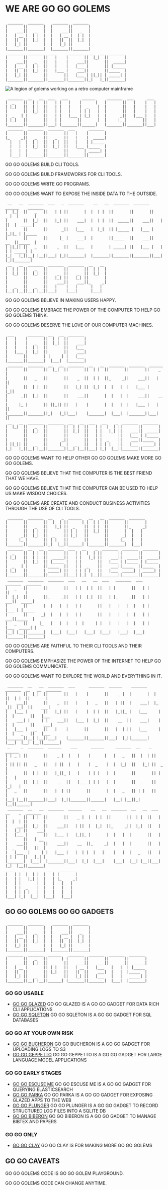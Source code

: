 # WE ARE GO GO GOLEMS


```
 _______  _______    _______  _______ 
|       ||       |  |       ||       |
|    ___||   _   |  |    ___||   _   |
|   | __ |  | |  |  |   | __ |  | |  |
|   ||  ||  |_|  |  |   ||  ||  |_|  |
|   |_| ||       |  |   |_| ||       |
|_______||_______|  |_______||_______|
 _______  _______  ___      _______  __   __  _______ 
|       ||       ||   |    |       ||  |_|  ||       |
|    ___||   _   ||   |    |    ___||       ||  _____|
|   | __ |  | |  ||   |    |   |___ |       || |_____ 
|   ||  ||  |_|  ||   |___ |    ___||       ||_____  |
|   |_| ||       ||       ||   |___ | ||_|| | _____| |
|_______||_______||_______||_______||_|   |_||_______|

```

![A legion of golems working on a retro computer mainframe](https://user-images.githubusercontent.com/128441/217268049-95cb4ec4-51e0-47cd-9015-0a5b1c3c98d8.jpg)

```
 _______  __   __  ___   ___      ______     _______  ___      ___  
|  _    ||  | |  ||   | |   |    |      |   |       ||   |    |   | 
| |_|   ||  | |  ||   | |   |    |  _    |  |       ||   |    |   | 
|       ||  |_|  ||   | |   |    | | |   |  |       ||   |    |   | 
|  _   | |       ||   | |   |___ | |_|   |  |      _||   |___ |   | 
| |_|   ||       ||   | |       ||       |  |     |_ |       ||   | 
|_______||_______||___| |_______||______|   |_______||_______||___| 
 _______  _______  _______  ___      _______ 
|       ||       ||       ||   |    |       |
|_     _||   _   ||   _   ||   |    |  _____|
  |   |  |  | |  ||  | |  ||   |    | |_____ 
  |   |  |  |_|  ||  |_|  ||   |___ |_____  |
  |   |  |       ||       ||       | _____| |
  |___|  |_______||_______||_______||_______|
```

GO GO GOLEMS BUILD CLI TOOLS.

GO GO GOLEMS BUILD FRAMEWORKS FOR CLI TOOLS.

GO GO GOLEMS WRITE GO PROGRAMS.

GO GO GOLEMS WANT TO EXPOSE THE INSIDE DATA TO THE OUTSIDE.

```
 __   __  _______  ___   _  _______    __   __  _______  _______  ______    _______ 
|  |_|  ||   _   ||   | | ||       |  |  | |  ||       ||       ||    _ |  |       |
|       ||  |_|  ||   |_| ||    ___|  |  | |  ||  _____||    ___||   | ||  |  _____|
|       ||       ||      _||   |___   |  |_|  || |_____ |   |___ |   |_||_ | |_____ 
|       ||       ||     |_ |    ___|  |       ||_____  ||    ___||    __  ||_____  |
| ||_|| ||   _   ||    _  ||   |___   |       | _____| ||   |___ |   |  | | _____| |
|_|   |_||__| |__||___| |_||_______|  |_______||_______||_______||___|  |_||_______|
 __   __  _______  _______  _______  __   __                                        
|  | |  ||   _   ||       ||       ||  | |  |                                       
|  |_|  ||  |_|  ||    _  ||    _  ||  |_|  |                                       
|       ||       ||   |_| ||   |_| ||       |                                       
|       ||       ||    ___||    ___||_     _|                                       
|   _   ||   _   ||   |    |   |      |   |                                         
|__| |__||__| |__||___|    |___|      |___|                                         
```

GO GO GOLEMS BELIEVE IN MAKING USERS HAPPY.

GO GO GOLEMS EMBRACE THE POWER OF THE COMPUTER TO HELP GO GO GOLEMS THINK.

GO GO GOLEMS DESERVE THE LOVE OF OUR COMPUTER MACHINES.

```
 ___      _______  __   __  _______ 
|   |    |       ||  | |  ||       |
|   |    |   _   ||  |_|  ||    ___|
|   |    |  | |  ||       ||   |___ 
|   |___ |  |_|  ||       ||    ___|
|       ||       | |     | |   |___ 
|_______||_______|  |___|  |_______|
 _______  _______  __   __  _______  __   __  _______  _______  ______  
|       ||       ||  |_|  ||       ||  | |  ||       ||       ||    _ | 
|       ||   _   ||       ||    _  ||  | |  ||_     _||    ___||   | || 
|       ||  | |  ||       ||   |_| ||  |_|  |  |   |  |   |___ |   |_|| 
|      _||  |_|  ||       ||    ___||       |  |   |  |    ___||    __ |
|     |_ |       || ||_|| ||   |    |       |  |   |  |   |___ |   |  ||
|_______||_______||_|   |_||___|    |_______|  |___|  |_______||___|  ||
 __   __  _______  _______  __   __  ___   __    _  _______  _______ 
|  |_|  ||   _   ||       ||  | |  ||   | |  |  | ||       ||       |
|       ||  |_|  ||       ||  |_|  ||   | |   |_| ||    ___||  _____|
|       ||       ||       ||       ||   | |       ||   |___ | |_____ 
|       ||       ||      _||       ||   | |  _    ||    ___||_____  |
| ||_|| ||   _   ||     |_ |   _   ||   | | | |   ||   |___  _____| |
|_|   |_||__| |__||_______||__| |__||___| |_|  |__||_______||_______|
```

GO GO GOLEMS WANT TO HELP OTHER GO GO GOLEMS MAKE MORE GO GO GOLEMS.

GO GO GOLEMS BELIEVE THAT THE COMPUTER IS THE BEST FRIEND THAT WE HAVE.

GO GO GOLEMS BELIEVE THAT THE COMPUTER CAN BE USED TO HELP US MAKE WISDOM CHOICES.

GO GO GOLEMS ARE CREATE AND CONDUCT BUSINESS ACTIVITIES THROUGH THE USE OF CLI TOOLS.

```
 _______  _______  __    _  ______   __   __  _______  _______                   
|       ||       ||  |  | ||      | |  | |  ||       ||       |                  
|       ||   _   ||   |_| ||  _    ||  | |  ||       ||_     _|                  
|       ||  | |  ||       || | |   ||  |_|  ||       |  |   |                    
|      _||  |_|  ||  _    || |_|   ||       ||      _|  |   |                    
|     |_ |       || | |   ||       ||       ||     |_   |   |                    
|_______||_______||_|  |__||______| |_______||_______|  |___|                    
 _______  __   __  _______  ___   __    _  _______  _______  _______             
|  _    ||  | |  ||       ||   | |  |  | ||       ||       ||       |            
| |_|   ||  | |  ||  _____||   | |   |_| ||    ___||  _____||  _____|            
|       ||  |_|  || |_____ |   | |       ||   |___ | |_____ | |_____             
|  _   | |       ||_____  ||   | |  _    ||    ___||_____  ||_____  |            
| |_|   ||       | _____| ||   | | | |   ||   |___  _____| | _____| |            
|_______||_______||_______||___| |_|  |__||_______||_______||_______|            
 _______  _______  _______  ___   __   __  ___   _______  ___   _______  _______ 
|   _   ||       ||       ||   | |  | |  ||   | |       ||   | |       ||       |
|  |_|  ||       ||_     _||   | |  |_|  ||   | |_     _||   | |    ___||  _____|
|       ||       |  |   |  |   | |       ||   |   |   |  |   | |   |___ | |_____ 
|       ||      _|  |   |  |   | |       ||   |   |   |  |   | |    ___||_____  |
|   _   ||     |_   |   |  |   |  |     | |   |   |   |  |   | |   |___  _____| |
|__| |__||_______|  |___|  |___|   |___|  |___|   |___|  |___| |_______||_______|
```

GO GO GOLEMS ARE FAITHFUL TO THEIR CLI TOOLS AND THEIR COMPUTERS.

GO GO GOLEMS EMPHASIZE THE POWER OF THE INTERNET TO HELP GO GO GOLEMS COMMUNICATE.

GO GO GOLEMS WANT TO EXPLORE THE WORLD AND EVERYTHING IN IT.

```
 _______  __   __  _______  ___      _______  ______    _______    _______  __   __  _______ 
|       ||  |_|  ||       ||   |    |       ||    _ |  |       |  |       ||  | |  ||       |
|    ___||       ||    _  ||   |    |   _   ||   | ||  |    ___|  |_     _||  |_|  ||    ___|
|   |___ |       ||   |_| ||   |    |  | |  ||   |_||_ |   |___     |   |  |       ||   |___ 
|    ___| |     | |    ___||   |___ |  |_|  ||    __  ||    ___|    |   |  |       ||    ___|
|   |___ |   _   ||   |    |       ||       ||   |  | ||   |___     |   |  |   _   ||   |___ 
|_______||__| |__||___|    |_______||_______||___|  |_||_______|    |___|  |__| |__||_______|
 _     _  _______  ______    ___      ______     _______  __    _  ______                    
| | _ | ||       ||    _ |  |   |    |      |   |   _   ||  |  | ||      |                   
| || || ||   _   ||   | ||  |   |    |  _    |  |  |_|  ||   |_| ||  _    |                  
|       ||  | |  ||   |_||_ |   |    | | |   |  |       ||       || | |   |                  
|       ||  |_|  ||    __  ||   |___ | |_|   |  |       ||  _    || |_|   |                  
|   _   ||       ||   |  | ||       ||       |  |   _   || | |   ||       |                  
|__| |__||_______||___|  |_||_______||______|   |__| |__||_|  |__||______|                   
 _______  __   __  _______  ______    __   __  _______  __   __  ___   __    _  _______      
|       ||  | |  ||       ||    _ |  |  | |  ||       ||  | |  ||   | |  |  | ||       |     
|    ___||  |_|  ||    ___||   | ||  |  |_|  ||_     _||  |_|  ||   | |   |_| ||    ___|     
|   |___ |       ||   |___ |   |_||_ |       |  |   |  |       ||   | |       ||   | __      
|    ___||       ||    ___||    __  ||_     _|  |   |  |       ||   | |  _    ||   ||  |     
|   |___  |     | |   |___ |   |  | |  |   |    |   |  |   _   ||   | | | |   ||   |_| |     
|_______|  |___|  |_______||___|  |_|  |___|    |___|  |__| |__||___| |_|  |__||_______|     
 ___   __    _    ___   _______                                                              
|   | |  |  | |  |   | |       |                                                             
|   | |   |_| |  |   | |_     _|                                                             
|   | |       |  |   |   |   |                                                               
|   | |  _    |  |   |   |   |                                                               
|   | | | |   |  |   |   |   |                                                               
|___| |_|  |__|  |___|   |___|     
```

## GO GO GOLEMS GO GO GADGETS

```
 _______  _______    _______  _______ 
|       ||       |  |       ||       |
|    ___||   _   |  |    ___||   _   |
|   | __ |  | |  |  |   | __ |  | |  |
|   ||  ||  |_|  |  |   ||  ||  |_|  |
|   |_| ||       |  |   |_| ||       |
|_______||_______|  |_______||_______|
 _______  _______  ______   _______  _______  _______  _______ 
|       ||   _   ||      | |       ||       ||       ||       |
|    ___||  |_|  ||  _    ||    ___||    ___||_     _||  _____|
|   | __ |       || | |   ||   | __ |   |___   |   |  | |_____ 
|   ||  ||       || |_|   ||   ||  ||    ___|  |   |  |_____  |
|   |_| ||   _   ||       ||   |_| ||   |___   |   |   _____| |
|_______||__| |__||______| |_______||_______|  |___|  |_______|

```

### GO GO USABLE

- [GO GO GLAZED](https://github.com/go-go-golems/glazed) GO GO GLAZED IS A GO GO GADGET FOR DATA RICH CLI APPLICATIONS
- [GO GO SQLETON](https://github.com/go-go-golems/sqleton) GO GO SQLETON IS A GO GO GADGET FOR SQL DATABASES

### GO GO AT YOUR OWN RISK

- [GO GO BUCHERON](https://github.com/go-go-golems/bucheron) GO GO BUCHERON IS A GO GO GADGET FOR UPLOADING LOGS TO S3
- [GO GO GEPPETTO](https://github.com/go-go-golems/geppetto) GO GO GEPPETTO IS A GO GO GADGET FOR LARGE LANGUAGE MODEL APPLICATIONS

### GO GO EARLY STAGES

- [GO GO ESCUSE ME](https://github.com/go-go-golems/escuse-me) GO GO ESCUSE ME IS A GO GO GADGET FOR QUERYING ELASTICSEARCH
- [GO GO PARKA](https://github.com/go-go-golems/parka) GO GO PARKA IS A GO GO GADGET FOR EXPOSING GLAZED APPS TO THE WEB
- [GO GO PLUNGER](https://github.com/go-go-golems/plunger) GO GO PLUNGER IS A GO GO GADGET TO RECORD STRUCTURED LOG FILES INTO A SQLITE DB
- [GO GO BIBERON](https://github.com/go-go-golems/biberon) GO GO BIBERON IS A GO GO GADGET TO MANAGE BIBTEX AND PAPERS

### GO GO ONLY

- [GO GO CLAY](https://github.com/go-go-golems/clay) GO GO CLAY IS FOR MAKING MORE GO GO GOLEMS

## GO GO CAVEATS

GO GO GOLEMS CODE IS GO GO GOLEM PLAYGROUND.

GO GO GOLEMS CODE CAN CHANGE ANYTIME.
